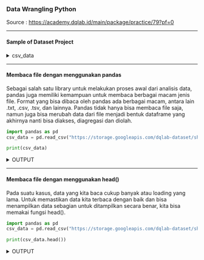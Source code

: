 ### Data Wrangling Python
Source : https://academy.dqlab.id/main/package/practice/79?pf=0

----

#### Sample of Dataset Project

<details>
<summary markdown="span">csv_data</summary>

![Lampiran 1](https://user-images.githubusercontent.com/112692717/202100360-cac89276-75e4-4f5d-84e5-e0fb845995ae.png)

</details>

----

#### Membaca file dengan menggunakan pandas
Sebagai salah satu library untuk melakukan proses awal dari analisis data, pandas juga memiliki kemampuan untuk membaca berbagai macam jenis file. Format yang bisa dibaca oleh pandas ada berbagai macam, antara lain .txt, .csv, .tsv, dan lainnya. Pandas tidak hanya bisa membaca file saja, namun juga bisa merubah data dari file menjadi bentuk dataframe yang akhirnya nanti bisa diakses, diagregasi dan diolah.

```python
import pandas as pd
csv_data = pd.read_csv("https://storage.googleapis.com/dqlab-dataset/shopping_data.csv")

print(csv_data)
```

<details>
<summary markdown="span">OUTPUT</summary>

![lampiran 2](https://user-images.githubusercontent.com/112692717/202102367-f4ec3df6-7de1-43b4-a463-40af9a6eb785.PNG)

</details>

----

#### Membaca file dengan menggunakan head()
Pada suatu kasus, data yang kita baca cukup banyak atau loading yang lama. Untuk memastikan data kita terbaca dengan baik dan bisa menampilkan data sebagian untuk ditampilkan secara benar, kita bisa memakai fungsi head().

```python
import pandas as pd
csv_data = pd.read_csv("https://storage.googleapis.com/dqlab-dataset/shopping_data.csv")

print(csv_data.head())
```

<details>
<summary markdown="span">OUTPUT</summary>



</details>
